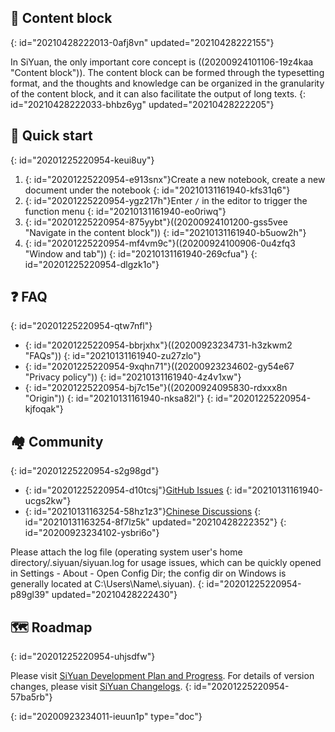 ## 🧱 Content block
{: id="20210428222013-0afj8vn" updated="20210428222155"}

In SiYuan, the only important core concept is ((20200924101106-19z4kaa "Content block")). The content block can be formed through the typesetting format, and the thoughts and knowledge can be organized in the granularity of the content block, and it can also facilitate the output of long texts.
{: id="20210428222033-bhbz6yg" updated="20210428222205"}

## 🔮 Quick start
{: id="20201225220954-keui8uy"}

1. {: id="20201225220954-e913snx"}Create a new notebook, create a new document under the notebook
   {: id="20210131161940-kfs31q6"}
2. {: id="20201225220954-ygz217h"}Enter `/` in the editor to trigger the function menu
   {: id="20210131161940-eo0riwq"}
3. {: id="20201225220954-875yybt"}((20200924101200-gss5vee "Navigate in the content block"))
   {: id="20210131161940-b5uow2h"}
4. {: id="20201225220954-mf4vm9c"}((20200924100906-0u4zfq3 "Window and tab"))
   {: id="20210131161940-269cfua"}
{: id="20201225220954-dlgzk1o"}

## ❓ FAQ
{: id="20201225220954-qtw7nfl"}

* {: id="20201225220954-bbrjxhx"}((20200923234731-h3zkwm2 "FAQs"))
  {: id="20210131161940-zu27zlo"}
* {: id="20201225220954-9xqhn71"}((20200923234602-gy54e67 "Privacy policy"))
  {: id="20210131161940-4z4v1xw"}
* {: id="20201225220954-bj7c15e"}((20200924095830-rdxxx8n "Origin"))
  {: id="20210131161940-nksa82l"}
{: id="20201225220954-kjfoqak"}

## 🏘️ Community
{: id="20201225220954-s2g98gd"}

* {: id="20201225220954-d10tcsj"}[GitHub Issues](https://github.com/siyuan-note/siyuan/issues)
  {: id="20210131161940-ucgs2kw"}
* {: id="20210131163254-58hz1z3"}[Chinese Discussions](https://ld246.com/domain/siyuan)
  {: id="20210131163254-8f7lz5k" updated="20210428222352"}
{: id="20200923234102-ysbri6o"}

Please attach the log file (operating system user's home directory/.siyuan/siyuan.log for usage issues, which can be quickly opened in Settings - About - Open Config Dir; the config dir on Windows is generally located at C:\\Users\\Name\\.siyuan).
{: id="20201225220954-p89gl39" updated="20210428222430"}

## 🗺️ Roadmap
{: id="20201225220954-uhjsdfw"}

Please visit [SiYuan Development Plan and Progress](https://github.com/siyuan-note/siyuan/projects). For details of version changes, please visit [SiYuan Changelogs](https://github.com/siyuan-note/siyuan/blob/master/CHANGE_LOGS.md).
{: id="20201225220954-57ba5rb"}


{: id="20200923234011-ieuun1p" type="doc"}
